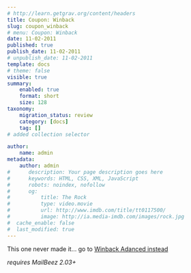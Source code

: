 ```yaml
---
# http://learn.getgrav.org/content/headers
title: Coupon: Winback
slug: coupon_winback
# menu: Coupon: Winback
date: 11-02-2011
published: true
publish_date: 11-02-2011
# unpublish_date: 11-02-2011
template: docs
# theme: false
visible: true
summary:
    enabled: true
    format: short
    size: 128
taxonomy:
    migration_status: review
    category: [docs]
    tag: []
# added collection selector

author:
    name: admin
metadata:
    author: admin
#      description: Your page description goes here
#      keywords: HTML, CSS, XML, JavaScript
#      robots: noindex, nofollow
#      og:
#          title: The Rock
#          type: video.movie
#          url: http://www.imdb.com/title/tt0117500/
#          image: http://ia.media-imdb.com/images/rock.jpg
#  cache_enable: false
#  last_modified: true
---
```


This one never made it… go to [Winback Adanced instead](http://www.mailbeez.com/documentation/mailbeez/winback_advanced/ "Winback Advanced")

*requires MailBeez 2.03+*

 
